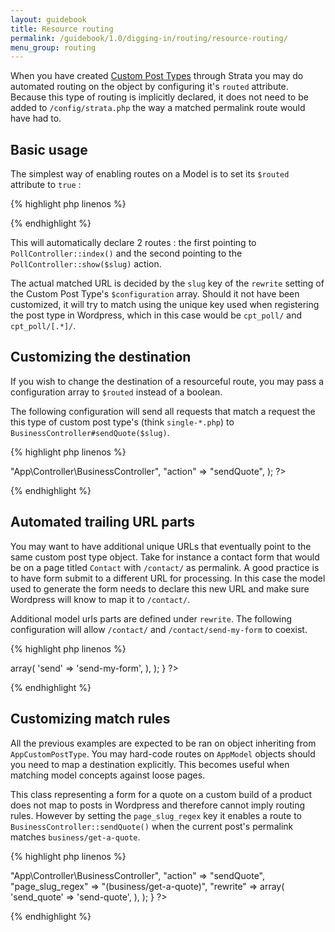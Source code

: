 ```yaml
---
layout: guidebook
title: Resource routing
permalink: /guidebook/1.0/digging-in/routing/resource-routing/
menu_group: routing
---
```


When you have created [Custom Post Types](/guidebook/1.0/digging-in/models/custom-post-types/) through Strata you may do automated routing on the object by configuring it's `routed` attribute. Because this type of routing is implicitly declared, it does not need to be added to `/config/strata.php` the way a matched permalink route would have had to.

## Basic usage

The simplest way of enabling routes on a Model is to set its `$routed` attribute to `true` :

{% highlight php linenos %}
<?php
namespace App\Model;

class Poll extends AppCustomPostType {

    public $routed = true;

    //...

}
?>
{% endhighlight %}

This will automatically declare 2 routes : the first pointing to `PollController::index()` and the second pointing to the `PollController::show($slug)` action.

The actual matched URL is decided by the `slug` key of the `rewrite` setting of the Custom Post Type's `$configuration` array. Should it not have been customized, it will try to match using the unique key used when registering the post type in Wordpress, which in this case would be `cpt_poll/` and `cpt_poll/[.*]/`.

## Customizing the destination

If you wish to change the destination of a resourceful route, you may pass a configuration array to `$routed` instead of a boolean.

The following configuration will send all requests that match a request the this type of custom post type's (think `single-*.php`) to `BusinessController#sendQuote($slug)`.

{% highlight php linenos %}
<?php
namespace App\Model;

class Poll extends AppCustomPostType {
    public $routed = array(
        "controller" => "App\Controller\BusinessController",
        "action" => "sendQuote",
    );

?>
{% endhighlight %}

## Automated trailing URL parts

You may want to have additional unique URLs that eventually point to the same custom post type object. Take for instance a contact form that would be on a page titled `Contact` with `/contact/` as permalink. A good practice is to have form submit to a different URL for processing. In this case the model used to generate the form needs to declare this new URL and make sure Wordpress will know to map it to `/contact/`.

Additional model urls parts are defined under `rewrite`. The following configuration will allow `/contact/` and `/contact/send-my-form` to coexist.

{% highlight php linenos %}
<?php
namespace App\Model;

class ContactFormApplication extends AppModel
{
    public $routed = array(
        "rewrite" =>  array(
            'send' => 'send-my-form',
        ),
    );
}
?>
{% endhighlight %}

## Customizing match rules

All the previous examples are expected to be ran on object inheriting from `AppCustomPostType`. You may hard-code routes on `AppModel` objects should you need to map a destination explicitly. This becomes useful when matching model concepts against loose pages.

This class representing a form for a quote on a custom build of a product does not map to posts in Wordpress and therefore cannot imply routing rules. However by setting the `page_slug_regex` key it enables a route to `BusinessController::sendQuote()` when the current post's permalink matches `business/get-a-quote`.

{% highlight php linenos %}
<?php
namespace App\Model;

class CustomSystemApplication extends AppModel
{
    public $routed = array(
        "controller" => "App\Controller\BusinessController",
        "action" => "sendQuote",
        "page_slug_regex" => "(business/get-a-quote)",
        "rewrite" =>  array(
            'send_quote' => 'send-quote',
        ),
    );
}
?>
{% endhighlight %}
